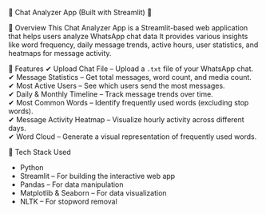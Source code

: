 📌 Chat Analyzer App (Built with Streamlit) 🚀

🔹 Overview 
This Chat Analyzer App is a Streamlit-based web application that helps users
analyze WhatsApp chat data It provides various insights like word frequency, 
daily message trends, active hours, user statistics, and heatmaps for message activity.  


📌 Features
✔ Upload Chat File – Upload a `.txt` file of your WhatsApp chat.  
✔ Message Statistics – Get total messages, word count, and media count.  
✔ Most Active Users – See which users send the most messages.  
✔ Daily & Monthly Timeline – Track message trends over time.  
✔ Most Common Words – Identify frequently used words (excluding stop words).  
✔ Message Activity Heatmap – Visualize hourly activity across different days.  
✔ Word Cloud – Generate a visual representation of frequently used words.  
  

📌 Tech Stack Used 
- Python  
- Streamlit – For building the interactive web app  
- Pandas – For data manipulation  
- Matplotlib & Seaborn – For data visualization  
- NLTK – For stopword removal  
